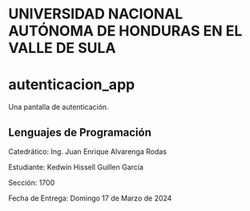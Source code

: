 # UNIVERSIDAD NACIONAL AUTÓNOMA DE HONDURAS EN EL VALLE DE SULA

# autenticacion_app

Una pantalla de autenticación.

## Lenguajes de Programación

Catedrático: Ing. Juan Enrique Alvarenga Rodas

Estudiante: Kedwin Hissell Guillen García

Sección: 1700

Fecha de Entrega: Domingo 17 de Marzo de 2024